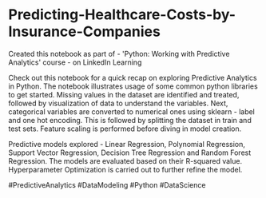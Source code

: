 # Predicting-Healthcare-Costs-by-Insurance-Companies
Created this notebook as part of - 'Python: Working with Predictive Analytics'  course - on LinkedIn Learning

Check out this notebook for a quick recap on exploring Predictive Analytics in Python. The notebook illustrates usage of some common python libraries to get started. Missing values in the dataset are identified and treated, followed by visualization of data to understand the variables. Next, categorical variables are converted to numerical ones using sklearn - label and one hot encoding. This is followed by splitting the dataset in train and test sets. Feature scaling is performed before diving in model creation.

Predictive models explored - Linear Regression, Polynomial Regression, Support Vector Regression, Decision Tree Regression and Random Forest Regression. The models are evaluated based on their R-squared value. Hyperparameter Optimization is carried out to further refine the model.

#PredictiveAnalytics #DataModeling #Python #DataScience
